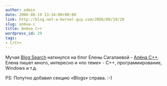 ```yaml
---
author: admin
date: 2006-08-19 13:34:00+00:00
link: http://blog.not-a-kernel-guy.com/2006/08/19/29
slug: алёна-c
title: Алёна C++
wordpress_id: 29
tags:
- C/C++
---
```


Мучая [Blog Search](http://search.blogger.com) наткнулся на блог Елены Сагалаевой - [Алёна C++](http://alenacpp.blogspot.com). Елена пишет много, интересно и «по теме» - С++, программирование, Windows и т.д.

PS: Попутно добавил секцию «Blogs» справа. :-)
